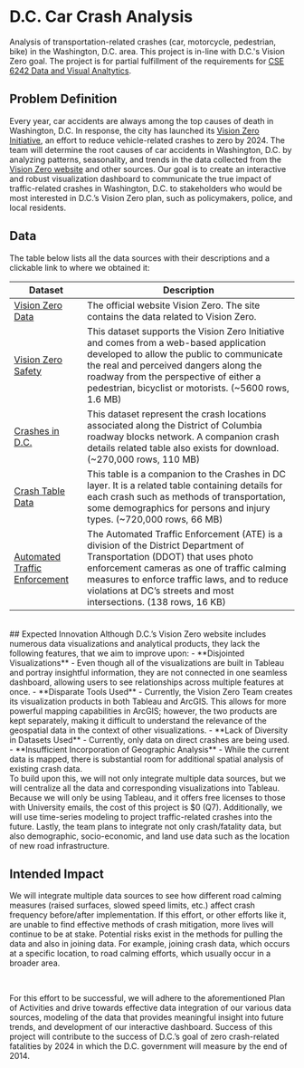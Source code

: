 # D.C. Car Crash Analysis
Analysis of transportation-related crashes (car, motorcycle, pedestrian, bike) in the Washington, D.C. area.
This project is in-line with D.C.'s Vision Zero goal. The project is for partial fulfillment of the requirements for [CSE 6242 Data and Visual Analtytics](https://omscs.gatech.edu/cse-6242-data-visual-analytics).
<br>
## Problem Definition
Every year, car accidents are always among the top causes of death in Washington, D.C. In response, the city has launched its [Vision Zero Initiative](https://ddot.dc.gov/page/vision-zero-initiative), an effort to reduce vehicle-related crashes to zero by 2024. The team will determine the root causes of car accidents in Washington, D.C. by analyzing patterns, seasonality, and trends in the data collected from the [Vision Zero website](https://www.dcvisionzero.com/maps-data) and other sources. Our goal is to create an interactive and robust visualization dashboard to communicate the true impact of traffic-related crashes in Washington, D.C. to stakeholders who would be most interested in D.C.’s Vision Zero plan, such as policymakers, police, and local residents.
<br>

## Data
The table below lists all the data sources with their descriptions and a clickable link to where we obtained it:

| Dataset       | Description |
| ------------- | ------------- |
|[Vision Zero Data](https://www.dcvisionzero.com/maps-data)| The official website Vision Zero. The site contains the data related to Vision Zero.  |
| [Vision Zero Safety](https://opendata.dc.gov/datasets/DCGIS::vision-zero-safety/explore?location=38.911736%2C-77.034535%2C12.25)  | This dataset supports the Vision Zero Initiative and comes from a web-based application developed to allow the public to communicate the real and perceived dangers along the roadway from the perspective of either a pedestrian, bicyclist or motorists. (~5600 rows, 1.6 MB)|
|[Crashes in D.C.](https://opendata.dc.gov/datasets/crashes-in-dc/explore?location=38.893689%2C-77.019147%2C12.00&showTable=true)|This dataset represent the crash locations associated along the District of Columbia roadway blocks network. A companion crash details related table also exists for download. (~270,000 rows, 110 MB)|
|[Crash Table Data](https://opendata.dc.gov/datasets/DCGIS::crash-details-table/explore)|This table is a companion to the Crashes in DC layer. It is a related table containing details for each crash such as methods of transportation, some demographics for persons and injury types. (~720,000 rows, 66 MB)|
|[Automated Traffic Enforcement](https://opendata.dc.gov/datasets/automated-traffic-enforcement/explore?location=38.894716%2C-76.562079%2C10.57)|The Automated Traffic Enforcement (ATE) is a division of the District Department of Transportation (DDOT) that uses photo enforcement cameras as one of traffic calming measures to enforce traffic laws, and to reduce violations at DC’s streets and most intersections. (138 rows, 16 KB)| 

</br>
## Expected Innovation
Although D.C.’s Vision Zero website includes numerous data visualizations and analytical products, they
lack the following features, that we aim to improve upon:
- **Disjointed Visualizations** - Even though all of the visualizations are built in Tableau and portray
insightful information, they are not connected in one seamless dashboard, allowing users to see
relationships across multiple features at once.
- **Disparate Tools Used** - Currently, the Vision Zero Team creates its visualization products in both
Tableau and ArcGIS. This allows for more powerful mapping capabilities in ArcGIS; however, the
two products are kept separately, making it difficult to understand the relevance of the
geospatial data in the context of other visualizations.
- **Lack of Diversity in Datasets Used** -  Currently, only data on direct crashes are being used.
- **Insufficient Incorporation of Geographic Analysis** - While the current data is mapped, there is
substantial room for additional spatial analysis of existing crash data.
<br>
To build upon this, we will not only integrate multiple data sources, but we will centralize all the data and corresponding visualizations into Tableau. Because we will only be using Tableau, and it offers free licenses to those with University emails, the cost of this project is $0 (Q7). Additionally, we will use time-series modeling to project traffic-related crashes into the future. Lastly, the team plans to integrate not only crash/fatality data, but also demographic, socio-economic, and land use data such as the location of new road infrastructure.
<br>

## Intended Impact
We will integrate multiple data sources to see how different road calming measures (raised surfaces, slowed speed limits, etc.) affect crash frequency before/after implementation. If this effort, or other efforts like it, are unable to find effective methods of crash mitigation, more lives will continue to be at stake. Potential risks exist in the methods for pulling the data and also in joining data. For example, joining crash data, which occurs at a specific location, to road calming efforts, which usually occur in a broader area. 

<br>

For this effort to be successful, we will adhere to the aforementioned Plan of Activities and drive towards effective data integration of our various data sources, modeling of the data that provides meaningful insight into future trends, and development of our interactive dashboard. Success of this project will contribute to the success of D.C.’s goal of zero crash-related fatalities by 2024 in which the D.C. government will measure by the end of 2014.
